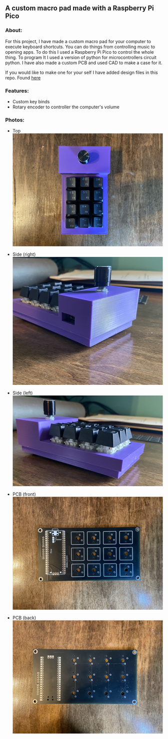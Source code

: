 ## A custom macro pad made with a Raspberry Pi Pico 

### About:

For this project, I have made a custom macro pad for your computer to execute keyboard shortcuts. You can do things from controlling music to opening apps. To do this I used a Raspberry Pi Pico to control the whole thing. To program It I used a version of python for microcontrollers circuit python. I have also made a custom PCB and used CAD to make a case for it. 

If you would like to make one for your self I have added design files in this repo. Found [here](https://github.com/AndrewSae/Pi-Pico-Macro-Pad/tree/main/design%20files)

### Features: 
- Custom key binds
- Rotary encoder to controller the computer's volume 

### Photos:



- Top
![alt text](https://github.com/AndrewSae/Pi-Pico-Macro-Pad/blob/main/img/IMG_9725.jpg)


- Side (right)
![alt text](https://github.com/AndrewSae/Pi-Pico-Macro-Pad/blob/main/img/IMG_9728.jpg)

- Side (left)
![alt text](https://github.com/AndrewSae/Pi-Pico-Macro-Pad/blob/main/img/IMG_9726.jpg)


- PCB (front)
![alt text](https://github.com/AndrewSae/Pi-Pico-Macro-Pad/blob/main/img/IMG_9729.jpg)

- PCB (back)
![alt text](https://github.com/AndrewSae/Pi-Pico-Macro-Pad/blob/main/img/IMG_9730.jpg)
